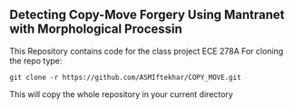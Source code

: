 ## Detecting Copy-Move Forgery Using Mantranet with Morphological Processin
This Repository contains code for the class project ECE 278A 
For cloning the repo type:

```
git clone -r https://github.com/ASMIftekhar/COPY_MOVE.git

```

This will copy the whole repository in your current directory
